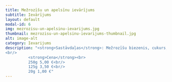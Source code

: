 ```yaml
---
title: Mežrozīšu un apelsīnu ievārījums
subtitle: Ievārījums
layout: default
modal-id: 6
img: mezrozisu-un-apelsinu-ievarijums.jpg
thumbnail: mezrozisu-un-apelsinu-ievarijums-thumbnail.jpg
alt: image-alt
category: Ievarijums
description: "<strong>Sastāvdaļas</strong>: Mežrozīšu biezenis, cukurs, apelsīnu sula, kardamons, kanēlis, krustnagliņas, apelsīnu miziņas.<br/>
<br/>
          <strong>Cena</strong><br>
          250g 5,00 €<br/>
          125g 3,50 €<br/>
          20g 1,00 €"
---
```

